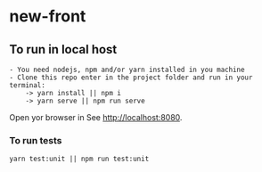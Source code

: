 # new-front

## To run in local host

```
- You need nodejs, npm and/or yarn installed in you machine
- Clone this repo enter in the project folder and run in your terminal:
    -> yarn install || npm i
    -> yarn serve || npm run serve
```

Open yor browser in See [http://localhost:8080](http://localhost:8080).

### To run tests

```
yarn test:unit || npm run test:unit
```
